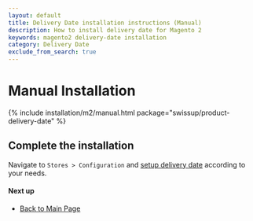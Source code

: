 ```yaml
---
layout: default
title: Delivery Date installation instructions (Manual)
description: How to install delivery date for Magento 2
keywords: magento2 delivery-date installation
category: Delivery Date
exclude_from_search: true
---
```


# Manual Installation

{% include installation/m2/manual.html package="swissup/product-delivery-date" %}

## Complete the installation

Navigate to `Stores > Configuration` and
[setup delivery date](/m2/extensions/delivery-date/configuration/) according to your needs.

#### Next up

 -  [Back to Main Page](/m2/extensions/delivery-date/)
